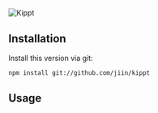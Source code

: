 ## 
###

![Kippt](https://kippt.com/static/img/kippt-150.png)

## Installation

Install this version via git:
```bash
npm install git://github.com/jiin/kippt
```

## Usage

